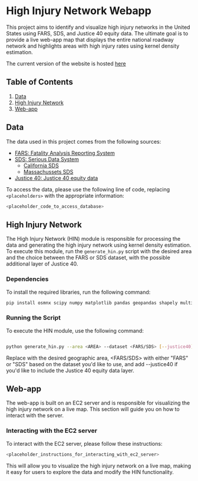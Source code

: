 # High Injury Network Webapp 

This project aims to identify and visualize high injury networks in the United States using FARS, SDS, and Justice 40 equity data. The ultimate goal is to provide a live web-app map that displays the entire national roadway network and highlights areas with high injury rates using kernel density estimation.

The current version of the website is hosted [here](http://34.233.143.226/)

## Table of Contents

1. [Data](#data)
2. [High Injury Network](#high-injury-network)
3. [Web-app](#web-app)

## Data

The data used in this project comes from the following sources:

- [FARS: Fatality Analysis Reporting System](https://www.nhtsa.gov/research-data/fatality-analysis-reporting-system-fars)
- [SDS: Serious Data System](https://www.nhtsa.gov/state-data-programs/sds-overview) 
  - [California SDS](https://dot.ca.gov/programs/research-innovation-system-information/annual-collision-data)
  - [Massachussets SDS](https://apps.impact.dot.state.ma.us/cdp/home)
- [Justice 40: Justice 40 equity data](https://www.transportation.gov/equity-Justice40)

To access the data, please use the following line of code, replacing `<placeholders>` with the appropriate information:

```bash
<placeholder_code_to_access_database>
```


## High Injury Network

The High Injury Network (HIN) module is responsible for processing the data and generating the high injury network using kernel density estimation. To execute this module, run the `generate_hin.py` script with the desired area and the choice between the FARS or SDS dataset, with the possible additional layer of Justice 40.

### Dependencies

To install the required libraries, run the following command:
```bash
pip install osmnx scipy numpy matplotlib pandas geopandas shapely multiprocessing geojson pyproj
```
### Running the Script

To execute the HIN module, use the following command:

```bash

python generate_hin.py --area <AREA> --dataset <FARS/SDS> [--justice40]

```

Replace <AREA> with the desired geographic area, <FARS/SDS> with either "FARS" or "SDS" based on the dataset you'd like to use, and add --justice40 if you'd like to include the Justice 40 equity data layer.

## Web-app

The web-app is built on an EC2 server and is responsible for visualizing the high injury network on a live map. This section will guide you on how to interact with the server.

### Interacting with the EC2 server

To interact with the EC2 server, please follow these instructions:
```bash
<placeholder_instructions_for_interacting_with_ec2_server>
```
This will allow you to visualize the high injury network on a live map, making it easy for users to explore the data and modify the HIN functionality.



